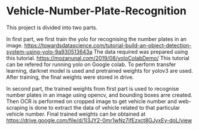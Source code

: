 # Vehicle-Number-Plate-Recognition

This project is divided into two parts.

In first part, we first train the yolo for recognising the number plates in an image.
https://towardsdatascience.com/tutorial-build-an-object-detection-system-using-yolo-9a930513643a
The data required was prepared using this tutorial.
https://mozanunal.com/2019/08/yoloColabDemo/
This tutorial can be refered for running yolo on Google colab.
To perform transfer learning, darknet model is used and pretrained weights for yolov3 are used.
After training, the final weights were stored in drive.

In second part, the trained weights from first part is used to recognise number plates in an image using opencv, and bounding boxes arre created. Then OCR is performed on cropped image to get vehicle number and web-scraping is done to extract the data of vehicle related to that particular vehicle number.
Final trained weights can be obtained at https://drive.google.com/file/d/1I3JY2-0mr1wNz7ifEzxct8GJyxEy-doL/view
